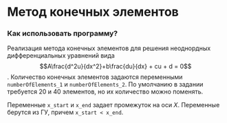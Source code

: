 # Метод конечных элементов
### Как использовать программу?
Реализация метода конечных элементов для решения неоднордных дифференциальных уравнений вида $$A\frac{d^2u}{dx^2}+b\frac{du}{dx} + cu + d = 0$$.
Количество конечных элементов задаются переменными `numberOfElements_1` и `numberOfElements_2`. По умолчанию в задании требуется 20 и 40 элементов, но их количество можно поменять.


Переменные `x_start` и `x_end` задает промежуток на оси _X_. Переменные берутся из ГУ, причем `x_start < x_end`.



